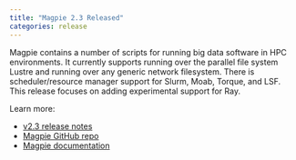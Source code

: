 ```yaml
---
title: "Magpie 2.3 Released"
categories: release
---
```


Magpie contains a number of scripts for running big data software in HPC environments. It currently supports running over the parallel file system Lustre and running over any generic network filesystem. There is scheduler/resource manager support for Slurm, Moab, Torque, and LSF. This release focuses on adding experimental support for Ray.

Learn more:
- [v2.3 release notes](https://github.com/LLNL/magpie/releases/tag/2.3)
- [Magpie GitHub repo](https://github.com/LLNL/magpie)
- [Magpie documentation](https://github.com/LLNL/magpie/tree/master/doc)
